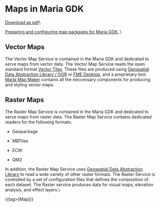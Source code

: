 # Maps in Maria GDK

[Download as pdf](http://support.teleplanglobe.com/dokuwiki/doku.php?do=export_pdfns&pdfns_ns=maria_gdk:maps&book_title=Maps%20in%20Maria%20GDK)\\

[Preparing and configuring map packages for Maria GDK.](./maps/config)
\\
## Vector Maps

The Vector Map Service is contained in the Maria GDK and dedicated to serve maps from vector data. The Vector Map Service reads the open standard format [Vector Tiles](https///github.com/mapbox/vector-tile-spec). These files are produced using [Geospatial Data Abstraction Library / OGR](http://www.gdal.org/) or [FME Desktop](http://www.safe.com/fme/fme-desktop/), and a proprietary tool. [Maria Map Maker](./maps/config/mariamapmaker) contains all the neccessary components for producing and styling vector maps. 


## Raster Maps

The Raster Map Service is contained in the Maria GDK and dedicated to serve maps from raster data. The Raster Map Service contains dedicated readers for the following formats:

*  Geopackage

*  MBTiles

*  ECW

*  QM2

In addition, the Raster Map Service uses [Geospatial Data Abstraction Library](http://www.gdal.org/) to read a wide variety of other raster formats. The Raster Service is controlled by a set of configuration files that defines the composition of each dataset. The Raster service produces data for visual maps, elevation analysis, and effect layers.\\



{{tag>[Map]}}
